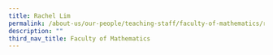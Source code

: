 ```yaml
---
title: Rachel Lim
permalink: /about-us/our-people/teaching-staff/faculty-of-mathematics/rachel-lim/
description: ""
third_nav_title: Faculty of Mathematics
---
```

